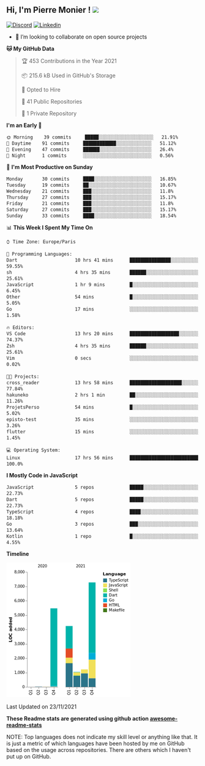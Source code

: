 <h2> Hi, I'm Pierre Monier ! <img src="https://media.giphy.com/media/mGcNjsfWAjY5AEZNw6/giphy.gif" width="50"></h2>

[![Discord](https://img.shields.io/badge/discord-5865f2?style=flat-square&logo=Discord&logoColor=white&link=https://discord.com/users/338345652939390978)](https://discord.com/users/338345652939390978)
[![Linkedin](https://img.shields.io/badge/linkedin-5ab0f7?style=flat-square&logo=Linkedin&logoColor=white&link=https://www.linkedin.com/in/pierre-monier-026aa3174/)](https://www.linkedin.com/in/pierre-monier-026aa3174/)

- 👯 I’m looking to collaborate on open source projects

<!--START_SECTION:waka-->
**🐱 My GitHub Data** 

> 🏆 453 Contributions in the Year 2021
 > 
> 📦 215.6 kB Used in GitHub's Storage 
 > 
> 💼 Opted to Hire
 > 
> 📜 41 Public Repositories 
 > 
> 🔑 1 Private Repository 
 > 
**I'm an Early 🐤** 

```text
🌞 Morning    39 commits     █████░░░░░░░░░░░░░░░░░░░░   21.91% 
🌆 Daytime    91 commits     ████████████░░░░░░░░░░░░░   51.12% 
🌃 Evening    47 commits     ██████░░░░░░░░░░░░░░░░░░░   26.4% 
🌙 Night      1 commits      ░░░░░░░░░░░░░░░░░░░░░░░░░   0.56%

```
📅 **I'm Most Productive on Sunday** 

```text
Monday       30 commits     ████░░░░░░░░░░░░░░░░░░░░░   16.85% 
Tuesday      19 commits     ██░░░░░░░░░░░░░░░░░░░░░░░   10.67% 
Wednesday    21 commits     ███░░░░░░░░░░░░░░░░░░░░░░   11.8% 
Thursday     27 commits     ███░░░░░░░░░░░░░░░░░░░░░░   15.17% 
Friday       21 commits     ███░░░░░░░░░░░░░░░░░░░░░░   11.8% 
Saturday     27 commits     ███░░░░░░░░░░░░░░░░░░░░░░   15.17% 
Sunday       33 commits     ████░░░░░░░░░░░░░░░░░░░░░   18.54%

```


📊 **This Week I Spent My Time On** 

```text
⌚︎ Time Zone: Europe/Paris

💬 Programming Languages: 
Dart                     10 hrs 41 mins      ███████████████░░░░░░░░░░   59.55% 
sh                       4 hrs 35 mins       ██████░░░░░░░░░░░░░░░░░░░   25.61% 
JavaScript               1 hr 9 mins         █░░░░░░░░░░░░░░░░░░░░░░░░   6.45% 
Other                    54 mins             █░░░░░░░░░░░░░░░░░░░░░░░░   5.05% 
Go                       17 mins             ░░░░░░░░░░░░░░░░░░░░░░░░░   1.58%

🔥 Editors: 
VS Code                  13 hrs 20 mins      ██████████████████░░░░░░░   74.37% 
Zsh                      4 hrs 35 mins       ██████░░░░░░░░░░░░░░░░░░░   25.61% 
Vim                      0 secs              ░░░░░░░░░░░░░░░░░░░░░░░░░   0.02%

🐱‍💻 Projects: 
cross_reader             13 hrs 58 mins      ███████████████████░░░░░░   77.84% 
hakuneko                 2 hrs 1 min         ██░░░░░░░░░░░░░░░░░░░░░░░   11.26% 
ProjetsPerso             54 mins             █░░░░░░░░░░░░░░░░░░░░░░░░   5.02% 
episto-test              35 mins             ░░░░░░░░░░░░░░░░░░░░░░░░░   3.26% 
flutter                  15 mins             ░░░░░░░░░░░░░░░░░░░░░░░░░   1.45%

💻 Operating System: 
Linux                    17 hrs 56 mins      █████████████████████████   100.0%

```

**I Mostly Code in JavaScript** 

```text
JavaScript               5 repos             █████░░░░░░░░░░░░░░░░░░░░   22.73% 
Dart                     5 repos             █████░░░░░░░░░░░░░░░░░░░░   22.73% 
TypeScript               4 repos             ████░░░░░░░░░░░░░░░░░░░░░   18.18% 
Go                       3 repos             ███░░░░░░░░░░░░░░░░░░░░░░   13.64% 
Kotlin                   1 repo              █░░░░░░░░░░░░░░░░░░░░░░░░   4.55%

```


**Timeline**

![Chart not found](https://raw.githubusercontent.com/Pierre-Monier/Pierre-Monier/main/charts/bar_graph.png) 


 Last Updated on 23/11/2021
<!--END_SECTION:waka-->


**These Readme stats are generated using github action [awesome-readme-stats](https://github.com/anmol098/waka-readme-stats)**

NOTE: Top languages does not indicate my skill level or anything like that. It is just a metric of which languages have been hosted by me on GitHub based on the usage across repositories. There are others which I haven't put up on GitHub.
